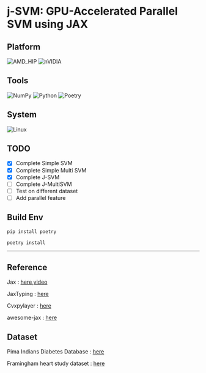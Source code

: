 # j-SVM: GPU-Accelerated Parallel SVM using JAX

## Platform

![AMD_HIP](https://img.shields.io/badge/HIP-%23000000.svg?style=for-the-badge&logo=amd&logoColor=white&logoSize=auto) ![nVIDIA](https://img.shields.io/badge/cuda-000000.svg?style=for-the-badge&logo=nVIDIA&logoColor=green)

## Tools

![NumPy](https://img.shields.io/badge/numpy-%23013243.svg?style=for-the-badge&logo=numpy&logoColor=white)  ![Python](https://img.shields.io/badge/python-3670A0?style=for-the-badge&logo=python&logoColor=ffdd54) ![Poetry](https://img.shields.io/badge/Poetry-%233B82F6.svg?style=for-the-badge&logo=poetry&logoColor=0B3D8D)

## System

![Linux](https://img.shields.io/badge/Linux-FCC624?style=for-the-badge&logo=linux&logoColor=black)

## TODO

- [x] Complete Simple SVM
- [x] Complete Simple Multi SVM
- [x] Complete J-SVM
- [ ] Complete J-MultiSVM
- [ ] Test on different dataset
- [ ] Add parallel feature

## Build Env

```sh
pip install poetry 

poetry install 
```

---

## Reference

Jax : [here](https://github.com/jax-ml/jax),[video](https://www.youtube.com/watch?v=_0D5lXDjNpw)

JaxTyping : [here](https://github.com/patrick-kidger/jaxtyping)

Cvxpylayer : [here](https://github.com/cvxgrp/cvxpylayers)

awesome-jax : [here](https://github.com/n2cholas/awesome-jax?tab=readme-ov-file)

## Dataset

Pima Indians Diabetes Database : [here](https://www.kaggle.com/datasets/uciml/pima-indians-diabetes-database)

Framingham heart study dataset : [here](https://www.kaggle.com/datasets/aasheesh200/framingham-heart-study-dataset)

